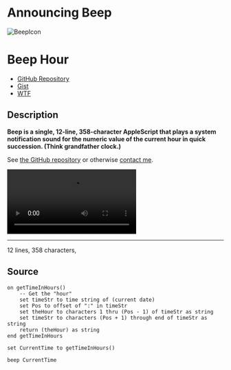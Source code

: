 # Announcing Beep

![BeepIcon](BeepHour.png)

# Beep Hour
- [GitHub Repository](https://github.com/extratone/beep) 
- [Gist](https://gist.github.com/038e2a5d448a35566720cff64bbcac03)
- [WTF](https://davidblue.wtf/drafts/C3A69CD8-39ED-42C9-9EBF-7FE06A0AED15.html)

## Description

**Beep is a single, 12-line, 358-character AppleScript that plays a system notification sound for the numeric value of the current hour in quick succession. (Think grandfather clock.)**

See [the GitHub repository](https://github.com/extratone/beep) or otherwise [contact me](https://davidblue.wtf/db.vcf).

<video controls>
  <source src="video/beepdemo.mov">
</video>

---

12 lines, 358 characters, 

## Source 

```applescript
on getTimeInHours()
	-- Get the "hour"
	set timeStr to time string of (current date)
	set Pos to offset of ":" in timeStr
	set theHour to characters 1 thru (Pos - 1) of timeStr as string
	set timeStr to characters (Pos + 1) through end of timeStr as string
	return (theHour) as string
end getTimeInHours

set CurrentTime to getTimeInHours()

beep CurrentTime
```